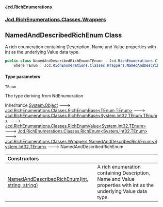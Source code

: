 #### [Jcd.RichEnumerations](index.md 'index')

### [Jcd.RichEnumerations.Classes.Wrappers](Jcd.RichEnumerations.Classes.Wrappers.md 'Jcd.RichEnumerations.Classes.Wrappers')

## NamedAndDescribedRichEnum<TEnum> Class

A rich enumeration containing Description, Name and Value properties with int as the underlying Value data type.

```csharp
public class NamedAndDescribedRichEnum<TEnum> : Jcd.RichEnumerations.Classes.Wrappers.NamedAndDescribedRichEnum<int, TEnum>
    where TEnum : Jcd.RichEnumerations.Classes.Wrappers.NamedAndDescribedRichEnum<TEnum>
```

#### Type parameters

<a name='Jcd.RichEnumerations.Classes.Wrappers.NamedAndDescribedRichEnum_TEnum_.TEnum'></a>

`TEnum`

The type deriving from NdEnumeration

Inheritance [System.Object](https://docs.microsoft.com/en-us/dotnet/api/System.Object 'System.Object') &#129106; [Jcd.RichEnumerations.Classes.RichEnumBase&lt;](RichEnumBase_TEnumeration,TEnumeratedItem_.md 'Jcd.RichEnumerations.Classes.RichEnumBase<TEnumeration,TEnumeratedItem>')[TEnum](NamedAndDescribedRichEnum_TEnum_.md#Jcd.RichEnumerations.Classes.Wrappers.NamedAndDescribedRichEnum_TEnum_.TEnum 'Jcd.RichEnumerations.Classes.Wrappers.NamedAndDescribedRichEnum<TEnum>.TEnum')[,](RichEnumBase_TEnumeration,TEnumeratedItem_.md 'Jcd.RichEnumerations.Classes.RichEnumBase<TEnumeration,TEnumeratedItem>')[TEnum](NamedAndDescribedRichEnum_TEnum_.md#Jcd.RichEnumerations.Classes.Wrappers.NamedAndDescribedRichEnum_TEnum_.TEnum 'Jcd.RichEnumerations.Classes.Wrappers.NamedAndDescribedRichEnum<TEnum>.TEnum')[&gt;](RichEnumBase_TEnumeration,TEnumeratedItem_.md 'Jcd.RichEnumerations.Classes.RichEnumBase<TEnumeration,TEnumeratedItem>') &#129106; [Jcd.RichEnumerations.Classes.RichEnumBase&lt;](RichEnumBase_TValue,TEnumeration,TEnumeratedItem_.md 'Jcd.RichEnumerations.Classes.RichEnumBase<TValue,TEnumeration,TEnumeratedItem>')[System.Int32](https://docs.microsoft.com/en-us/dotnet/api/System.Int32 'System.Int32')[,](RichEnumBase_TValue,TEnumeration,TEnumeratedItem_.md 'Jcd.RichEnumerations.Classes.RichEnumBase<TValue,TEnumeration,TEnumeratedItem>')[TEnum](NamedAndDescribedRichEnum_TEnum_.md#Jcd.RichEnumerations.Classes.Wrappers.NamedAndDescribedRichEnum_TEnum_.TEnum 'Jcd.RichEnumerations.Classes.Wrappers.NamedAndDescribedRichEnum<TEnum>.TEnum')[,](RichEnumBase_TValue,TEnumeration,TEnumeratedItem_.md 'Jcd.RichEnumerations.Classes.RichEnumBase<TValue,TEnumeration,TEnumeratedItem>')[TEnum](NamedAndDescribedRichEnum_TEnum_.md#Jcd.RichEnumerations.Classes.Wrappers.NamedAndDescribedRichEnum_TEnum_.TEnum 'Jcd.RichEnumerations.Classes.Wrappers.NamedAndDescribedRichEnum<TEnum>.TEnum')[&gt;](RichEnumBase_TValue,TEnumeration,TEnumeratedItem_.md 'Jcd.RichEnumerations.Classes.RichEnumBase<TValue,TEnumeration,TEnumeratedItem>') &#129106; [Jcd.RichEnumerations.Classes.RichEnumValue&lt;](RichEnumValue_TValue,TEnum_.md 'Jcd.RichEnumerations.Classes.RichEnumValue<TValue,TEnum>')[System.Int32](https://docs.microsoft.com/en-us/dotnet/api/System.Int32 'System.Int32')[,](RichEnumValue_TValue,TEnum_.md 'Jcd.RichEnumerations.Classes.RichEnumValue<TValue,TEnum>')[TEnum](NamedAndDescribedRichEnum_TEnum_.md#Jcd.RichEnumerations.Classes.Wrappers.NamedAndDescribedRichEnum_TEnum_.TEnum 'Jcd.RichEnumerations.Classes.Wrappers.NamedAndDescribedRichEnum<TEnum>.TEnum')[&gt;](RichEnumValue_TValue,TEnum_.md 'Jcd.RichEnumerations.Classes.RichEnumValue<TValue,TEnum>') &#129106; [Jcd.RichEnumerations.Classes.RichEnum&lt;](RichEnum_TValue,TEnum_.md 'Jcd.RichEnumerations.Classes.RichEnum<TValue,TEnum>')[System.Int32](https://docs.microsoft.com/en-us/dotnet/api/System.Int32 'System.Int32')[,](RichEnum_TValue,TEnum_.md 'Jcd.RichEnumerations.Classes.RichEnum<TValue,TEnum>')[TEnum](NamedAndDescribedRichEnum_TEnum_.md#Jcd.RichEnumerations.Classes.Wrappers.NamedAndDescribedRichEnum_TEnum_.TEnum 'Jcd.RichEnumerations.Classes.Wrappers.NamedAndDescribedRichEnum<TEnum>.TEnum')[&gt;](RichEnum_TValue,TEnum_.md 'Jcd.RichEnumerations.Classes.RichEnum<TValue,TEnum>') &#129106; [Jcd.RichEnumerations.Classes.Wrappers.NamedAndDescribedRichEnum&lt;](NamedAndDescribedRichEnum_TValue,TEnum_.md 'Jcd.RichEnumerations.Classes.Wrappers.NamedAndDescribedRichEnum<TValue,TEnum>')[System.Int32](https://docs.microsoft.com/en-us/dotnet/api/System.Int32 'System.Int32')[,](NamedAndDescribedRichEnum_TValue,TEnum_.md 'Jcd.RichEnumerations.Classes.Wrappers.NamedAndDescribedRichEnum<TValue,TEnum>')[TEnum](NamedAndDescribedRichEnum_TEnum_.md#Jcd.RichEnumerations.Classes.Wrappers.NamedAndDescribedRichEnum_TEnum_.TEnum 'Jcd.RichEnumerations.Classes.Wrappers.NamedAndDescribedRichEnum<TEnum>.TEnum')[&gt;](NamedAndDescribedRichEnum_TValue,TEnum_.md 'Jcd.RichEnumerations.Classes.Wrappers.NamedAndDescribedRichEnum<TValue,TEnum>') &#129106; NamedAndDescribedRichEnum<TEnum>

| Constructors                                                                                                                                                                                                                               |                                                                                                                  |
|:-------------------------------------------------------------------------------------------------------------------------------------------------------------------------------------------------------------------------------------------|:-----------------------------------------------------------------------------------------------------------------|
| [NamedAndDescribedRichEnum(int, string, string)](NamedAndDescribedRichEnum_TEnum_..ctor.VzLR9Y/oSiMcG4WdKz3XMA.md 'Jcd.RichEnumerations.Classes.Wrappers.NamedAndDescribedRichEnum<TEnum>.NamedAndDescribedRichEnum(int, string, string)') | A rich enumeration containing Description, Name and Value properties with int as the underlying Value data type. |
